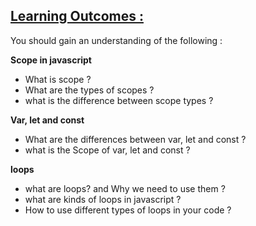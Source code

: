 ## <a href='#learning-outcomes' id='learning-outcomes'>Learning Outcomes : </a>

You should gain an understanding of the following :

**Scope in javascript**

- What is scope ?
- What are the types of scopes ?
- what is the difference between scope types ?

**Var, let and const**

- What are the differences between var, let and const ?
- what is the Scope of var, let and const ?

**loops**

- what are loops? and Why we need to use them ?
- what are kinds of loops in javascript ?
- How to use different types of loops in your code ? 
